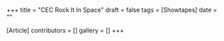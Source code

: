 +++
title = "CEC Rock It In Space"
draft = false
tags = [Showtapes]
date = ""

[Article]
contributors = []
gallery = []
+++